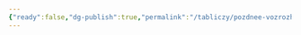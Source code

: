 ```yaml
---
{"ready":false,"dg-publish":true,"permalink":"/tabliczy/pozdnee-vozrozhdenie/chudo-s-mednym-zmiem/","dgPassFrontmatter":true}
---
```



